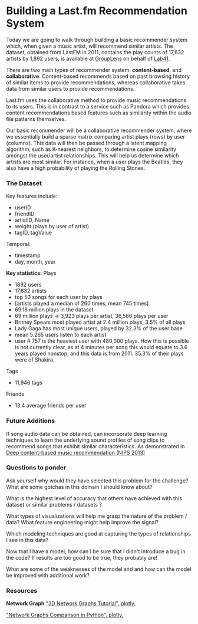# Building a Last.fm Recommendation System

Today we are going to walk through building a basic recommender system which, when given a music artist, will recommend similar artists. The dataset, obtained from LastFM in 2011, contains the play counts of 17,632 artists by 1,892 users, is available at [GroupLens](https://grouplens.org/datasets/hetrec-2011/) on behalf of [Lab41](https://github.com/Lab41/hermes/wiki/Datasets).

There are two main types of recommender system: **content-based**, and **collaborative**. Content-based recommends based on past browsing history of similar items to provide recommendations, whereas collaborative takes data from similar users to provide recommendations.

Last.fm uses the collaborative method to provide music recommendations to its users.  This is in contrast to a service such as Pandora which provides content recommendations based features such as similarity within the audio file patterns themselves.   

Our basic recommender will be a collaborative recommender system, where we essentially build a sparse matrix comparing artist plays (rows) by user (columns). This data will then be passed through a latent mapping algorithm, such as K-nearest neighbors, to determine cosine similarity amongst the user/artist relationships.  This will help us determine which artists are most similar.  For instance, when a user plays the Beatles, they also have a high probability of playing the Rolling Stones.   

### The Dataset

Key features include:
- userID
- friendID
- artistID, Name
- weight (plays by user of artist)
- tagID, tagValue

Temporal:
- timestamp
- day, month, year

**Key statistics:**
Plays
- 1892 users
- 17,632 artists
- top 50 songs for each user by plays
- [artists played a median of 260 times, mean 745 times]
- 69.18 million plays in the dataset
- 69 million plays -> 3,923 plays per artist, 36,566 plays per user
- Britney Spears most played artist at 2.4 million plays, 3.5% of all plays
- Lady Gaga has most unique users, played by 32.3% of the user base
- mean 5.265 users listen to each artist
- user # 757 is the heaviest user with 480,000 plays.  How this is possible is not currently clear, as at 4 minutes per song this would equate to 3.6 years played nonstop, and this data is from 2011.  35.3% of their plays were of Shakira.  


Tags
- 11,946 tags


Friends
- 13.4 average friends per user

### Future Additions

If song audio data can be obtained, can incorporate deep learning techniques to learn the underlying sound profiles of song clips to recommend songs that exhibit similar characteristics.  As demonstrated in [Deep content-based music recommendation (NIPS 2013)](http://papers.nips.cc/paper/5004-deep-content-based-music-recommendation.pdf)


### Questions to ponder

Ask yourself why would they have selected this problem for the challenge? What are some gotchas in this domain I should know about?

What is the highest level of accuracy that others have achieved with this dataset or similar problems / datasets ?

What types of visualizations will help me grasp the nature of the problem / data?
What feature engineering might help improve the signal?

Which modeling techniques are good at capturing the types of relationships I see in this data?

Now that I have a model, how can I be sure that I didn't introduce a bug in the code? If results are too good to be true, they probably are!

What are some of the weaknesses of the model and and how can the model be improved with additional work?




### Resources
**Network Graph**
["3D Network Graphs Tutorial". plotly.](https://plot.ly/python/3d-network-graph/)

["Network Graphs Comparison in Python". plotly.](https://plot.ly/python/igraph-networkx-comparison/)
